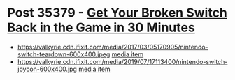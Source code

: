 # Post 35379 - [Get Your Broken Switch Back in the Game in 30 Minutes](https://www.ifixit.com/News/35379/get-your-broken-switch-back-in-the-game-in-30-minutes)

- https://valkyrie.cdn.ifixit.com/media/2017/03/05170905/nintendo-switch-teardown-600x400.jpeg [media item](media-27669.md)
- https://valkyrie.cdn.ifixit.com/media/2019/07/17113400/nintendo-switch-joycon-600x400.jpg [media item](media-31288.md)
